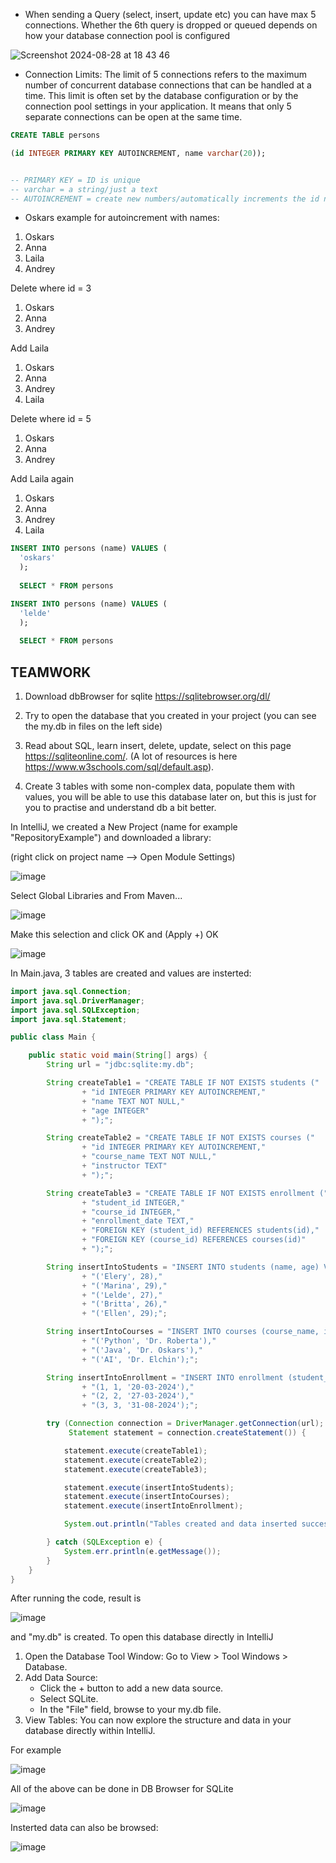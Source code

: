 * When sending a Query (select, insert, update etc) you can have max 5 connections.
Whether the 6th query is dropped or queued depends on how your database connection pool is configured

![Screenshot 2024-08-28 at 18 43 46](https://github.com/user-attachments/assets/49b267af-5d7c-40ff-8f17-214001ea3fc6)

* Connection Limits: The limit of 5 connections refers to the maximum number of concurrent database connections that can be handled at a time.
This limit is often set by the database configuration or by the connection pool settings in your application.
It means that only 5 separate connections can be open at the same time.

```sql
CREATE TABLE persons

(id INTEGER PRIMARY KEY AUTOINCREMENT, name varchar(20));


-- PRIMARY KEY = ID is unique
-- varchar = a string/just a text
-- AUTOINCREMENT = create new numbers/automatically increments the id number
```

* Oskars example for autoincrement with names:
  
1. Oskars
2. Anna
3. Laila
4. Andrey

Delete where id = 3

1. Oskars
2. Anna
4. Andrey

Add Laila

1. Oskars
2. Anna
4. Andrey
5. Laila

Delete where id = 5

1. Oskars
2. Anna
4. Andrey

Add Laila again

1. Oskars
2. Anna
4. Andrey
6. Laila


```sql
INSERT INTO persons (name) VALUES (
  'oskars'
  );
  
  SELECT * FROM persons
```
```sql
INSERT INTO persons (name) VALUES (
  'lelde'
  );
  
  SELECT * FROM persons
```

## TEAMWORK ##

1. Download dbBrowser for sqlite
https://sqlitebrowser.org/dl/

2. Try to open the database that you created in your project (you can see the my.db in files on the left side)

3. Read about SQL, learn insert, delete, update, select on this page https://sqliteonline.com/. (A lot of resources is here https://www.w3schools.com/sql/default.asp).

4. Create 3 tables with some non-complex data, populate them with values, you will be able to use this database later on, but this is just for you to practise and understand db a bit better.

In IntelliJ, we created a New Project (name for example "RepositoryExample") and downloaded a library:

(right click on project name --> Open Module Settings)

![image](https://github.com/user-attachments/assets/d7e6a7ae-ee9d-48a3-8641-ef501eaed350)

Select Global Libraries and From Maven...

![image](https://github.com/user-attachments/assets/138a91e7-c1de-4114-9925-7948665895da)

Make this selection and click OK and (Apply +) OK

![image](https://github.com/user-attachments/assets/a2dafb4c-a1a8-48a6-a8af-54116ba9a3d9)

In Main.java, 3 tables are created and values are insterted:
```java
import java.sql.Connection;
import java.sql.DriverManager;
import java.sql.SQLException;
import java.sql.Statement;

public class Main {

    public static void main(String[] args) {
        String url = "jdbc:sqlite:my.db";

        String createTable1 = "CREATE TABLE IF NOT EXISTS students ("
                + "id INTEGER PRIMARY KEY AUTOINCREMENT,"
                + "name TEXT NOT NULL,"
                + "age INTEGER"
                + ");";

        String createTable2 = "CREATE TABLE IF NOT EXISTS courses ("
                + "id INTEGER PRIMARY KEY AUTOINCREMENT,"
                + "course_name TEXT NOT NULL,"
                + "instructor TEXT"
                + ");";

        String createTable3 = "CREATE TABLE IF NOT EXISTS enrollment ("
                + "student_id INTEGER,"
                + "course_id INTEGER,"
                + "enrollment_date TEXT,"
                + "FOREIGN KEY (student_id) REFERENCES students(id),"
                + "FOREIGN KEY (course_id) REFERENCES courses(id)"
                + ");";

        String insertIntoStudents = "INSERT INTO students (name, age) VALUES "
                + "('Elery', 28),"
                + "('Marina', 29),"
                + "('Lelde', 27),"
                + "('Britta', 26),"
                + "('Ellen', 29);";

        String insertIntoCourses = "INSERT INTO courses (course_name, instructor) VALUES "
                + "('Python', 'Dr. Roberta'),"
                + "('Java', 'Dr. Oskars'),"
                + "('AI', 'Dr. Elchin');";

        String insertIntoEnrollment = "INSERT INTO enrollment (student_id, course_id, enrollment_date) VALUES "
                + "(1, 1, '20-03-2024'),"
                + "(2, 2, '27-03-2024'),"
                + "(3, 3, '31-08-2024');";

        try (Connection connection = DriverManager.getConnection(url);
             Statement statement = connection.createStatement()) {

            statement.execute(createTable1);
            statement.execute(createTable2);
            statement.execute(createTable3);

            statement.execute(insertIntoStudents);
            statement.execute(insertIntoCourses);
            statement.execute(insertIntoEnrollment);

            System.out.println("Tables created and data inserted successfully.");

        } catch (SQLException e) {
            System.err.println(e.getMessage());
        }
    }
}
```

After running the code, result is 

![image](https://github.com/user-attachments/assets/240b1a83-9f4d-45e1-b347-c9eee260aa18)

and "my.db" is created. To open this database directly in IntelliJ

1. Open the Database Tool Window: Go to View > Tool Windows > Database.
2. Add Data Source:
    * Click the + button to add a new data source.
    * Select SQLite.
    * In the "File" field, browse to your my.db file.
3. View Tables: You can now explore the structure and data in your database directly within IntelliJ.

For example

![image](https://github.com/user-attachments/assets/e9dd4844-e769-4c9b-8189-90293a2481c6)

All of the above can be done in DB Browser for SQLite

![image](https://github.com/user-attachments/assets/acbf2c34-69b5-43d0-b286-c76e75383ffd)

Insterted data can also be browsed:

![image](https://github.com/user-attachments/assets/4e7d6f6e-6aac-4023-9dc8-12d4f5a722b5)



